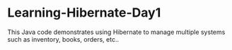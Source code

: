 # Learning-Hibernate-Day1
This Java code demonstrates using Hibernate to manage multiple systems such as inventory, books, orders, etc..
